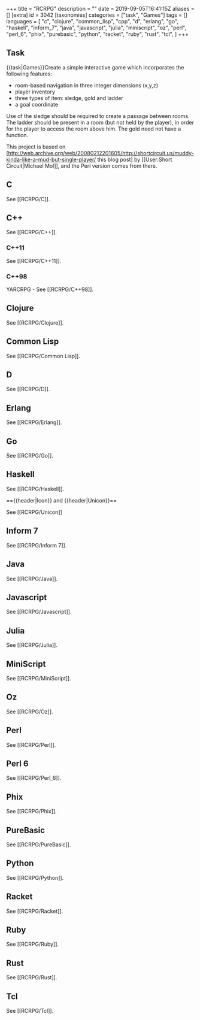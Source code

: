 +++
title = "RCRPG"
description = ""
date = 2019-09-05T16:41:15Z
aliases = []
[extra]
id = 3042
[taxonomies]
categories = ["task", "Games"]
tags = []
languages = [
  "c",
  "clojure",
  "common_lisp",
  "cpp",
  "d",
  "erlang",
  "go",
  "haskell",
  "inform_7",
  "java",
  "javascript",
  "julia",
  "miniscript",
  "oz",
  "perl",
  "perl_6",
  "phix",
  "purebasic",
  "python",
  "racket",
  "ruby",
  "rust",
  "tcl",
]
+++

## Task

{{task|Games}}Create a simple interactive game which incorporates the following features:

* room-based navigation in three integer dimensions (x,y,z)
* player inventory
* three types of item: sledge, gold and ladder
* a goal coordinate

Use of the sledge should be required to create a passage between rooms.  The ladder should be present in a room (but not held by the player), in order for the player to access the room above him.  The gold need not have a function.

This project is based on [http://web.archive.org/web/20080212201605/http://shortcircuit.us/muddy-kinda-like-a-mud-but-single-player/ this blog post] by [[User:Short Circuit|Michael Mol]], and the Perl version comes from there.


## C


See [[RCRPG/C]].


## C++


See [[RCRPG/C++]].


### C++11


See [[RCRPG/C++11]].


### C++98

YARCRPG - 
See [[RCRPG/C++98]].


## Clojure


See [[RCRPG/Clojure]].


## Common Lisp


See [[RCRPG/Common Lisp]].


## D


See [[RCRPG/D]].


## Erlang


See [[RCRPG/Erlang]].


## Go


See [[RCRPG/Go]].


## Haskell


See [[RCRPG/Haskell]].

=={{header|Icon}} and {{header|Unicon}}==

See [[RCRPG/Unicon]]


## Inform 7


See [[RCRPG/Inform 7]].


## Java


See [[RCRPG/Java]].


## Javascript


See [[RCRPG/Javascript]].


## Julia


See [[RCRPG/Julia]].


## MiniScript


See [[RCRPG/MiniScript]].


## Oz


See [[RCRPG/Oz]].


## Perl


See [[RCRPG/Perl]].


## Perl 6


See [[RCRPG/Perl_6]].


## Phix


See [[RCRPG/Phix]].


## PureBasic


See [[RCRPG/PureBasic]].


## Python


See [[RCRPG/Python]].


## Racket


See [[RCRPG/Racket]].


## Ruby


See [[RCRPG/Ruby]].


## Rust


See [[RCRPG/Rust]].


## Tcl


See [[RCRPG/Tcl]].

